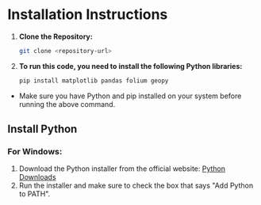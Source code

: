 # Installation Instructions
1. **Clone the Repository:**
   ```bash
   git clone <repository-url>
   ```
2. **To run this code, you need to install the following Python libraries:**
    ```bash
    pip install matplotlib pandas folium geopy
    ```

- Make sure you have Python and pip installed on your system before running the above command.
## Install Python

### For Windows:
1. Download the Python installer from the official website: [Python Downloads](https://www.python.org/downloads/)
2. Run the installer and make sure to check the box that says "Add Python to PATH".
